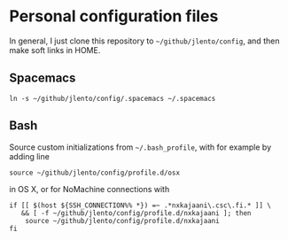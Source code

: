 Personal configuration files
===================================

In general, I just clone this repository to `~/github/jlento/config`, and then
make soft links in HOME.

Spacemacs
-----------

    ln -s ~/github/jlento/config/.spacemacs ~/.spacemacs

Bash
----

Source custom initializations from `~/.bash_profile`, with for example by adding
line

    source ~/github/jlento/config/profile.d/osx

in OS X, or for NoMachine connections with

    if [[ $(host ${SSH_CONNECTION%% *}) =~ .*nxkajaani\.csc\.fi.* ]] \
       && [ -f ~/github/jlento/config/profile.d/nxkajaani ]; then
        source ~/github/jlento/config/profile.d/nxkajaani
    fi
